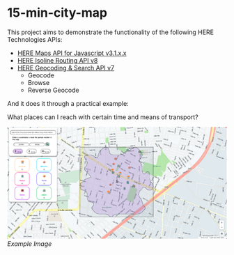 # 15-min-city-map

This project aims to demonstrate the functionality of the following HERE Technologies APIs:

- [HERE Maps API for Javascript v3.1.x.x](https://developer.here.com/documentation/maps/3.1.30.3/dev_guide/index.html)
- [HERE Isoline Routing API v8](https://developer.here.com/documentation/isoline-routing-api/api-reference-swagger.html)
- [HERE Geocoding & Search API v7](https://developer.here.com/documentation/geocoding-search-api/api-reference-swagger.html)
  - Geocode
  - Browse
  - Reverse Geocode


And it does it through a practical example:

What places can I reach with certain time and means of transport?  

![Example Image](./image/example_image.png)
*Example Image*